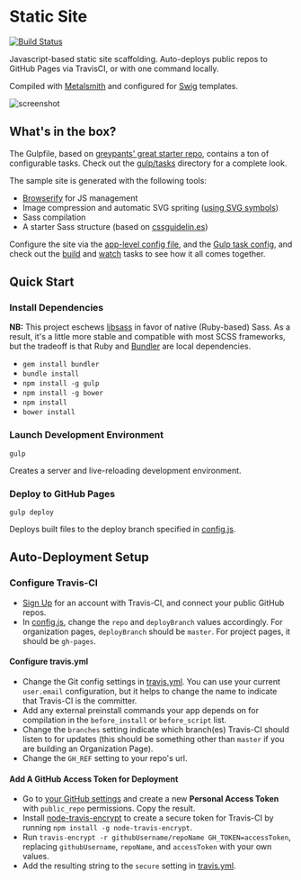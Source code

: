 # Static Site

[![Build Status](https://travis-ci.org/jonlong/static-site.svg?branch=master)](https://travis-ci.org/jonlong/static-site)

Javascript-based static site scaffolding. Auto-deploys public repos to GitHub Pages via TravisCI, or with one command locally.

Compiled with [Metalsmith](https://github.com/segmentio/metalsmith) and configured for [Swig](https://github.com/paularmstrong/swig/) templates.

![screenshot](https://cloud.githubusercontent.com/assets/482527/6233354/2e900f90-b6a0-11e4-9bfd-8ffb7dee46d0.jpg)

## What's in the box?

The Gulpfile, based on [greypants' great starter repo](https://github.com/greypants/gulp-starter/), contains a ton of configurable tasks. Check out the [gulp/tasks](https://github.com/jonlong/static-site/blob/master/gulp/tasks/) directory for a complete look.

The sample site is generated with the following tools: 

- [Browserify](http://browserify.org/) for JS management
- Image compression and automatic SVG spriting ([using SVG symbols](http://css-tricks.com/svg-symbol-good-choice-icons/))
- Sass compilation
- A starter Sass structure (based on [cssguidelin.es](cssguidelin.es))

Configure the site via the [app-level config file](https://github.com/jonlong/static-site/blob/master/config.js), and the [Gulp task config](https://github.com/jonlong/static-site/blob/master/gulp/config.js), and check out the [build](https://github.com/jonlong/static-site/blob/master/gulp/tasks/build.js) and [watch](https://github.com/jonlong/static-site/blob/master/gulp/tasks/watch.js) tasks to see how it all comes together.

## Quick Start

### Install Dependencies

**NB:** This project eschews [libsass](github.com/sass/libsass) in favor of native (Ruby-based) Sass. As a result, it's a little more stable and compatible with most SCSS frameworks, but the tradeoff is that Ruby and [Bundler](bundler.io) are local dependencies.

- `gem install bundler`
- `bundle install`
- `npm install -g gulp`
- `npm install -g bower`
- `npm install`
- `bower install`

### Launch Development Environment

`gulp`

Creates a server and live-reloading development environment.

### Deploy to GitHub Pages

`gulp deploy`

Deploys built files to the deploy branch specified in [config.js](https://github.com/jonlong/static-site/blob/master/config.js).

## Auto-Deployment Setup

### Configure Travis-CI

- [Sign Up](https://travis-ci.org/) for an account with Travis-CI, and connect your public GitHub repos.
- In [config.js](https://github.com/jonlong/static-site/blob/master/config.js), change the `repo` and `deployBranch` values accordingly. For organization pages, `deployBranch` should be `master`. For project pages, it should be `gh-pages`.

#### Configure travis.yml

- Change the Git config settings in [travis.yml](https://github.com/jonlong/static-site/blob/master/.travis.yml). You can use your current `user.email` configuration, but it helps to change the name to indicate that Travis-CI is the committer.
- Add any external preinstall commands your app depends on for compilation in the `before_install` or `before_script` list.
- Change the `branches` setting indicate which branch(es) Travis-CI should listen to for updates (this should be something other than `master` if you are building an Organization Page).
- Change the `GH_REF` setting to your repo's url.

#### Add A GitHub Access Token for Deployment

- Go to [your GitHub settings](https://github.com/settings/applications) and create a new **Personal Access Token** with `public_repo` permissions. Copy the result.
- Install [node-travis-encrypt](https://github.com/pwmckenna/node-travis-encrypt) to create a secure token for Travis-CI by running `npm install -g node-travis-encrypt`.
- Run `travis-encrypt -r githubUsername/repoName GH_TOKEN=accessToken`, replacing `githubUsername`, `repoName`, and `accessToken` with your own values.
- Add the resulting string to the `secure` setting in [travis.yml](https://github.com/jonlong/static-site/blob/master/.travis.yml).
